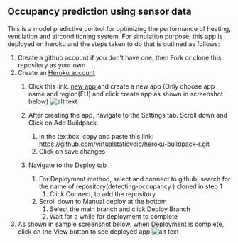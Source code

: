 ## Occupancy prediction using sensor data 

This is a model predictive control for optimizing the performance of heating, ventilation and airconditioning system. For simulation purpose, this app is deployed on heroku and the steps taken to do that is outlined as follows:

1. Create a github account if you don't have one, then Fork or clone this repository as your own
2. Create an [Heroku account](https://www.heroku.com/)
      1. Click this link: [new app ](https://dashboard.heroku.com/apps) and create a new app (Only choose app name and region(EU) and click create app as shown in screenshot below) 
      ![alt text](https://i.ibb.co/SmgCv1y/newapp.png)
      
      2. After creating the app, navigate to the Settings tab. Scroll down and Click on Add Buildpack. 
            1. In the textbox, copy and paste this link: https://github.com/virtualstaticvoid/heroku-buildpack-r.git
            2. Click on save changes
      3. Navigate to the Deploy tab
            1. For Deployment method, select and connect to github, search for the name of repository(detecting-occupancy
) cloned in step 1
                  1. Click Connect, to add the repository
            3. Scroll down to Manual deploy at the bottom
                  1. Select the main branch and click Deploy Branch
                  2. Wait for a while for deployment to complete
4. As shown in sample screenshot below, when Deployment is complete, click on the View button to see deployed app
![alt text](https://i.ibb.co/9yTBdxK/complete.png)
